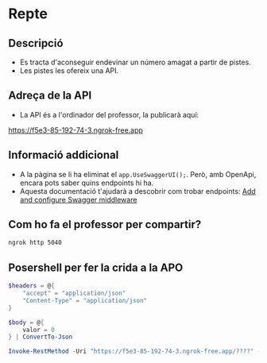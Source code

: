 # Repte

## Descripció

* Es tracta d'aconseguir endevinar un número amagat a partir de pistes.
* Les pistes les ofereix una API.

## Adreça de la API

* La API és a l'ordinador del professor, la publicarà aquí:


https://f5e3-85-192-74-3.ngrok-free.app

## Informació addicional

* A la pàgina se li ha eliminat el `app.UseSwaggerUI();`. Però, amb OpenApi, encara pots saber quins endpoints hi ha.
* Aquesta documentació t'ajudarà a descobrir com trobar endpoints: [Add and configure Swagger middleware](https://learn.microsoft.com/en-us/aspnet/core/tutorials/getting-started-with-swashbuckle?view=aspnetcore-8.0&tabs=visual-studio#add-and-configure-swagger-middleware)


## Com ho fa el professor per compartir?

```bash
ngrok http 5040
```

## Posershell per fer la crida a la APO

```powershell
$headers = @{
    "accept" = "application/json"
    "Content-Type" = "application/json"
}

$body = @{
    valor = 0
} | ConvertTo-Json

Invoke-RestMethod -Uri "https://f5e3-85-192-74-3.ngrok-free.app/????" -Method Post -Headers $headers -Body $body
```